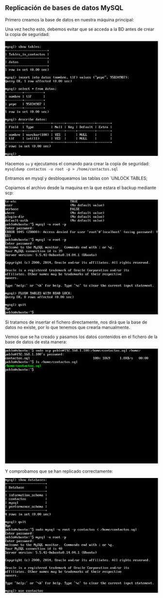 ## Replicación de bases de datos MySQL

Primero creamos la base de datos en nuestra máquina principal:
![]()

Una vez hecho esto, debemos evitar que se acceda a la BD antes de crear la copia de seguridad:

![](https://github.com/ramako/SWAP-2015/blob/master/Practicas/mysql.png)

Hacemos `su`
y ejecutamos el comando para crear la copia de seguridad:
`mysqldump contactos -u root -p > /home/contactos.sql `

Entramos en mysql y desbloqueamos las tablas con
`UNLOCK TABLES;

Copiamos el archivo desde la maquina en la que estara el backup mediante scp:

![](https://github.com/ramako/SWAP-2015/blob/master/Practicas/mysql2.png)

Si tratamos de insertar el fichero directamente, nos dirá que la base de datos no existe, por lo que tenemos que crearla manualmente.

Vemos que se ha creado y pasamos los datos contenidos en el fichero de la base de datos de esta manera:

![](https://github.com/ramako/SWAP-2015/blob/master/Practicas/mysql3.png)

Y comprobamos que se han replicado correctamente:

![](https://github.com/ramako/SWAP-2015/blob/master/Practicas/mysql4.png)
